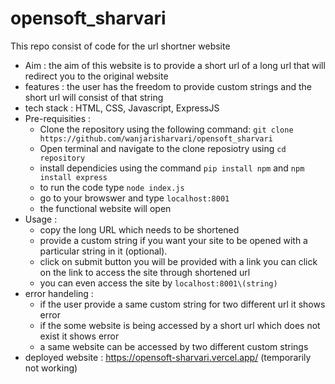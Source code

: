 # opensoft_sharvari
This repo consist of code for the url shortner website
+ Aim :
           the aim of this website is to provide a short url of a long url that will redirect you to the original website
+ features :
           the user has the freedom to provide custom strings and the short url will consist of that string
+ tech stack :
             HTML, CSS, Javascript, ExpressJS
+ Pre-requisities :
  - Clone the repository using the following command:
    ```git clone https://github.com/wanjarisharvari/opensoft_sharvari```  
  - Open terminal and navigate to the clone reposiotry using ```cd repository```
  - install dependicies using the command ```pip install npm``` and
    ```npm install express```
  - to run the code type ```node index.js```
  - go to your browswer and type ```localhost:8001```
  - the functional website will open
+ Usage :
  - copy the long URL which needs to be shortened
  - provide a custom string if you want your site to be opened with a particular string in it (optional).
  - click on submit button you will be provided with a link you can click on the link to access the site through shortened url
  - you can even access the site by ```localhost:8001\(string)```
+ error handeling :
  - if the user provide a same custom string for two different url it shows error
  - if the some website is being accessed by a short url which does not exist it shows error
  - a same website can be accessed by two different custom strings
+ deployed website : https://opensoft-sharvari.vercel.app/ (temporarily not working)

